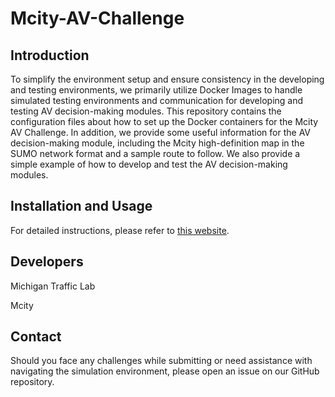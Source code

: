 # Mcity-AV-Challenge

## Introduction
To simplify the environment setup and ensure consistency in the developing and testing environments, we primarily utilize Docker Images to handle simulated testing environments and communication for developing and testing AV decision-making modules. This repository contains the configuration files about how to set up the Docker containers for the Mcity AV Challenge. In addition, we provide some useful information for the AV decision-making module, including the Mcity high-definition map in the SUMO network format and a sample route to follow. We also provide a simple example of how to develop and test the AV decision-making modules.

## Installation and Usage
For detailed instructions, please refer to [this website](https://mcity.umich.edu/av-challenge/).

## Developers
Michigan Traffic Lab

Mcity

## Contact
Should you face any challenges while submitting or need assistance with navigating the simulation environment, please open an issue on our GitHub repository.
